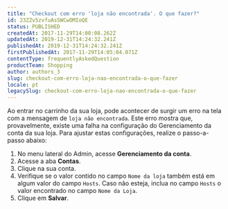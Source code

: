 ```yaml
---
title: "Checkout com erro 'loja não encontrada'. O que fazer?"
id: 23ZZv5zvfuAsSWCwOMIoQE
status: PUBLISHED
createdAt: 2017-11-29T14:00:08.262Z
updatedAt: 2019-12-31T14:24:32.241Z
publishedAt: 2019-12-31T14:24:32.241Z
firstPublishedAt: 2017-11-29T14:05:04.071Z
contentType: frequentlyAskedQuestion
productTeam: Shopping
author: authors_3
slug: checkout-com-erro-loja-nao-encontrada-o-que-fazer
locale: pt
legacySlug: checkout-com-erro-loja-nao-encontrada-o-que-fazer
---
```


Ao entrar no carrinho da sua loja, pode acontecer de surgir um erro na tela com a mensagem de `loja não encontrada`. Este erro mostra que, provavelmente, existe uma falha na configuração do  Gerenciamento da conta da sua loja. Para ajustar estas configurações, realize o passo-a-passo abaixo:

1. No menu lateral do Admin, acesse __Gerenciamento da conta__.
2. Acesse a aba __Contas__.
3. Clique na sua conta.
4. Verifique se o valor contido no campo `Nome da loja` também está em algum valor do campo `Hosts`. Caso não esteja, inclua no campo `Hosts` o valor encontrado no campo `Nome da Loja`.
5. Clique em __Salvar__.
